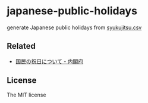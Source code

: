 # japanese-public-holidays

generate Japanese public holidays from [syukujitsu.csv](https://www8.cao.go.jp/chosei/shukujitsu/syukujitsu.csv)

## Related

- [国民の祝日について - 内閣府](https://www8.cao.go.jp/chosei/shukujitsu/gaiyou.html)

## License

The MIT license
